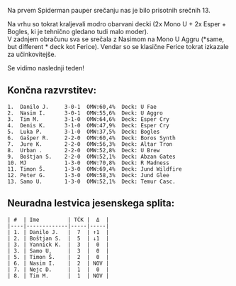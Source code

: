 Na prvem Spiderman pauper srečanju nas je bilo prisotnih srečnih 13. 

Na vrhu so tokrat kraljevali modro obarvani decki (2x Mono U +  2x Esper + Bogles, ki je tehnično gledano tudi malo moder).  
V zadnjem obračunu sva se srečala z Nasimom na Mono U Aggru (*same, but different * deck kot Ferice).  Vendar so se klasične Ferice tokrat izkazale za učinkovitejše. 

Se vidimo naslednji teden!

## Končna razvrstitev:
```
1.  Danilo J.     3-0-1  OMW:60,4%  Deck: U Fae  
2.  Nasim I.      3-0-1  OMW:55,6%  Deck: U Aggro  
3.  Tim M.        3-1-0  OMW:64,6%  Deck: Esper Cry  
4.  Denis K.      3-1-0  OMW:47,9%  Deck: Esper Cry  
5.  Luka P.       3-1-0  OMW:37,5%  Deck: Bogles  
6.  Gašper R.     2-2-0  OMW:60,4%  Deck: Boros Synth  
7.  Jure K.       2-2-0  OMW:56,3%  Deck: Altar Tron  
8.  Urban .       2-2-0  OMW:52,8%  Deck: U Brew  
9.  Boštjan S.    2-2-0  OMW:52,1%  Deck: Abzan Gates  
10. MJ            1-3-0  OMW:70,8%  Deck: R Madness  
11. Timon Š.      1-3-0  OMW:69,4%  Deck: Jund Wildfire
12. Peter G.      1-3-0  OMW:58,3%  Deck: Jund Glee  
13. Samo U.       1-3-0  OMW:52,1%  Deck: Temur Casc. 
```

## Neuradna lestvica jesenskega splita:
```
| #  | Ime         | TČK |  Δ  |
|----|-------------|-----|-----|
| 1. | Danilo J.   |  7  | ↑1  |
| 2. | Boštjan S.  |  5  | ↓1  |
| 3. | Yannick K.  |  3  |  0  |
| 3. | Samo U.     |  3  |  0  |
| 5. | Timon Š.    |  2  |  0  |
| 6. | Nasim I.    |  2  | NOV |
| 7. | Nejc D.     |  1  |  0  |
| 8. | Tim M.      |  1  | NOV |
```